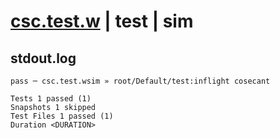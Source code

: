 # [csc.test.w](../../../../../../examples/tests/sdk_tests/math/csc.test.w) | test | sim

## stdout.log
```log
pass ─ csc.test.wsim » root/Default/test:inflight cosecant

Tests 1 passed (1)
Snapshots 1 skipped
Test Files 1 passed (1)
Duration <DURATION>
```


